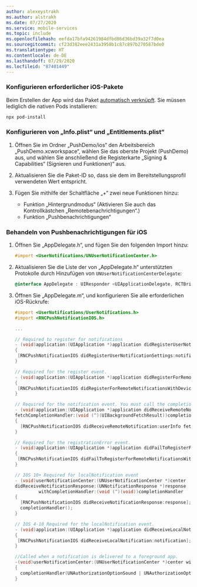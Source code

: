 ```yaml
---
author: alexeystrakh
ms.author: alstrakh
ms.date: 07/27/2020
ms.service: mobile-services
ms.topic: include
ms.openlocfilehash: eefda17bfa94261984dfbd86d36bd39a32f7d0ea
ms.sourcegitcommit: cf23d382eee2431a3958b1c87c897b270587bde0
ms.translationtype: HT
ms.contentlocale: de-DE
ms.lasthandoff: 07/29/2020
ms.locfileid: "87401449"
---
```

### <a name="configure-required-ios-packages"></a>Konfigurieren erforderlicher iOS-Pakete

Beim Erstellen der App wird das Paket [automatisch verknüpft](https://github.com/react-native-community/cli/blob/master/docs/autolinking.md). Sie müssen lediglich die nativen Pods installieren:

```bash
npx pod-install
```

### <a name="configure-infoplist-and-entitlementsplist"></a>Konfigurieren von „Info.plist“ und „Entitlements.plist“

1. Öffnen Sie im Ordner „PushDemo/ios“ den Arbeitsbereich „PushDemo.xcworkspace“, wählen Sie das oberste Projekt (PushDemo) aus, und wählen Sie anschließend die Registerkarte „Signing & Capabilities“ (Signieren und Funktionen)“ aus.

1. Aktualisieren Sie die Paket-ID so, dass sie dem im Bereitstellungsprofil verwendeten Wert entspricht.

1. Fügen Sie mithilfe der Schaltfläche „+“ zwei neue Funktionen hinzu:

    - Funktion „Hintergrundmodus“ (Aktivieren Sie auch das Kontrollkästchen „Remotebenachrichtigungen“.)
    - Funktion „Pushbenachrichtigungen“

### <a name="handle-push-notifications-for-ios"></a>Behandeln von Pushbenachrichtigungen für iOS

1. Öffnen Sie „AppDelegate.h“, und fügen Sie den folgenden Import hinzu:

    ```objective-c
    #import <UserNotifications/UNUserNotificationCenter.h>
    ```

1. Aktualisieren Sie die Liste der von „AppDelegate.h“ unterstützten Protokolle durch Hinzufügen von `UNUserNotificationCenterDelegate`:

    ```objective-c
    @interface AppDelegate : UIResponder <UIApplicationDelegate, RCTBridgeDelegate, UNUserNotificationCenterDelegate>
    ```

1. Öffnen Sie „AppDelegate.m“, und konfigurieren Sie alle erforderlichen iOS-Rückrufe:

    ```objective-c
    #import <UserNotifications/UserNotifications.h>
    #import <RNCPushNotificationIOS.h>

    ...

    // Required to register for notifications
    - (void)application:(UIApplication *)application didRegisterUserNotificationSettings:(UIUserNotificationSettings *)notificationSettings
    {
     [RNCPushNotificationIOS didRegisterUserNotificationSettings:notificationSettings];
    }

    // Required for the register event.
    - (void)application:(UIApplication *)application didRegisterForRemoteNotificationsWithDeviceToken:(NSData *)deviceToken
    {
     [RNCPushNotificationIOS didRegisterForRemoteNotificationsWithDeviceToken:deviceToken];
    }

    // Required for the notification event. You must call the completion handler after handling the remote notification.
    - (void)application:(UIApplication *)application didReceiveRemoteNotification:(NSDictionary *)userInfo
    fetchCompletionHandler:(void (^)(UIBackgroundFetchResult))completionHandler
    {
      [RNCPushNotificationIOS didReceiveRemoteNotification:userInfo fetchCompletionHandler:completionHandler];
    }

    // Required for the registrationError event.
    - (void)application:(UIApplication *)application didFailToRegisterForRemoteNotificationsWithError:(NSError *)error
    {
     [RNCPushNotificationIOS didFailToRegisterForRemoteNotificationsWithError:error];
    }

    // IOS 10+ Required for localNotification event
    - (void)userNotificationCenter:(UNUserNotificationCenter *)center
    didReceiveNotificationResponse:(UNNotificationResponse *)response
             withCompletionHandler:(void (^)(void))completionHandler
    {
      [RNCPushNotificationIOS didReceiveNotificationResponse:response];
      completionHandler();
    }

    // IOS 4-10 Required for the localNotification event.
    - (void)application:(UIApplication *)application didReceiveLocalNotification:(UILocalNotification *)notification
    {
     [RNCPushNotificationIOS didReceiveLocalNotification:notification];
    }

    //Called when a notification is delivered to a foreground app.
    -(void)userNotificationCenter:(UNUserNotificationCenter *)center willPresentNotification:(UNNotification *)notification withCompletionHandler:(void (^)(UNNotificationPresentationOptions options))completionHandler
    {
      completionHandler(UNAuthorizationOptionSound | UNAuthorizationOptionAlert | UNAuthorizationOptionBadge);
    }
    ```
